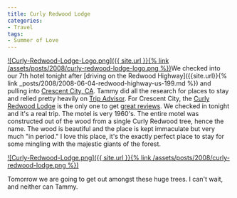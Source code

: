 ```yaml
---
title: Curly Redwood Lodge
categories:
- Travel
tags:
- Summer of Love
---
```


[![Curly-Redwood-Lodge-Logo.png]({{ site.url }}{% link /assets/posts/2008/curly-redwood-lodge-logo.png %})](http://www.curlyredwoodlodge.com/)We checked into our 7th hotel tonight after [driving on the Redwood Highway]({{site.url}}{% link _posts/2008/2008-06-04-redwood-highway-us-199.md %}) and pulling into [Crescent City, CA](http://en.wikipedia.org/wiki/Crescent_City%2C_California). Tammy did all the research for places to stay and relied pretty heavily on [Trip Advisor](http://www.tripadvisor.com/). For Crescent City, the [Curly Redwood Lodge](http://www.curlyredwoodlodge.com/) is the only one to get [great reviews](http://www.tripadvisor.com/Hotel_Review-g60944-d113981-Reviews-Curly_Redwood_Lodge-Crescent_City_California.html). We checked in tonight and it's a real trip. The motel is very 1960's. The entire motel was constructed out of the wood from a single Curly Redwood tree, hence the name. The wood is beautiful and the place is kept immaculate but very much "in period." I love this place, it's the exactly perfect place to stay for some mingling with the majestic giants of the forest.

[![Curly-Redwood-Lodge.png]({{ site.url }}{% link /assets/posts/2008/curly-redwood-lodge.png %})](http://www.curlyredwoodlodge.com/)

Tomorrow we are going to get out amongst these huge trees. I can't wait, and neither can Tammy.
